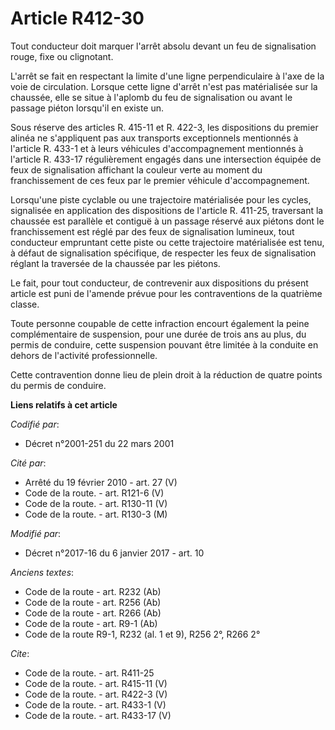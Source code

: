 # Article R412-30

Tout conducteur doit marquer l'arrêt absolu devant un feu de signalisation rouge, fixe ou clignotant. 

L'arrêt se fait en respectant la limite d'une ligne perpendiculaire à l'axe de la voie de circulation. Lorsque cette ligne
d'arrêt n'est pas matérialisée sur la chaussée, elle se situe à l'aplomb du feu de signalisation ou avant le passage piéton
lorsqu'il en existe un. 

Sous réserve des articles R. 415-11 et R. 422-3, les dispositions du premier alinéa ne s'appliquent pas aux transports
exceptionnels mentionnés à l'article R. 433-1 et à leurs véhicules d'accompagnement mentionnés à l'article R. 433-17
régulièrement engagés dans une intersection équipée de feux de signalisation affichant la couleur verte au moment du
franchissement de ces feux par le premier véhicule d'accompagnement. 

Lorsqu'une piste cyclable ou une trajectoire matérialisée pour les cycles, signalisée en application des dispositions de
l'article R. 411-25, traversant la chaussée est parallèle et contiguë à un passage réservé aux piétons dont le franchissement
est réglé par des feux de signalisation lumineux, tout conducteur empruntant cette piste ou cette trajectoire matérialisée
est tenu, à défaut de signalisation spécifique, de respecter les feux de signalisation réglant la traversée de la chaussée
par les piétons. 

Le fait, pour tout conducteur, de contrevenir aux dispositions du présent article est puni de l'amende prévue pour les
contraventions de la quatrième classe. 

Toute personne coupable de cette infraction encourt également la peine complémentaire de suspension, pour une durée de trois
ans au plus, du permis de conduire, cette suspension pouvant être limitée à la conduite en dehors de l'activité
professionnelle. 

Cette contravention donne lieu de plein droit à la réduction de quatre points du permis de conduire.

**Liens relatifs à cet article**

_Codifié par_:

  - Décret n°2001-251 du 22 mars 2001

_Cité par_:

  - Arrêté du 19 février 2010 - art. 27 (V)
  - Code de la route. - art. R121-6 (V)
  - Code de la route. - art. R130-11 (V)
  - Code de la route. - art. R130-3 (M)

_Modifié par_:

  - Décret n°2017-16 du 6 janvier 2017 - art. 10

_Anciens textes_:

  - Code de la route - art. R232 (Ab)
  - Code de la route - art. R256 (Ab)
  - Code de la route - art. R266 (Ab)
  - Code de la route - art. R9-1 (Ab)
  - Code de la route R9-1, R232 (al. 1 et 9), R256 2°, R266 2°

_Cite_:

  - Code de la route. - art. R411-25
  - Code de la route. - art. R415-11 (V)
  - Code de la route. - art. R422-3 (V)
  - Code de la route. - art. R433-1 (V)
  - Code de la route. - art. R433-17 (V)
